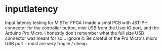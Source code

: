 # inputlatency
Input latency testing for MiSTer FPGA
I made a smal PCB with JST-PH connector for the controller button, mini USB from the User IO port, and the Arduino Pro Micro.
I honestly don't remember what the full size USB connector was meant for so... ignore it.
Be careful of the Pro Micro's micro USB port - most are very fragile / cheap.
